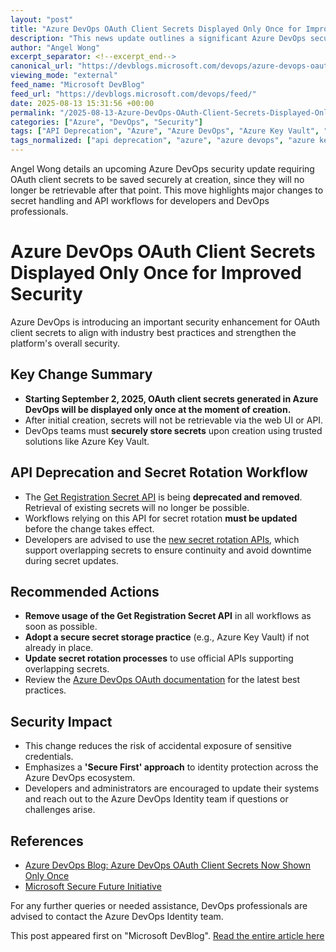 ```yaml
---
layout: "post"
title: "Azure DevOps OAuth Client Secrets Displayed Only Once for Improved Security"
description: "This news update outlines a significant Azure DevOps security change: OAuth client secrets, once generated, will be shown only once at creation and will no longer be retrievable through the UI or API. The article covers the transition deadlines, deprecation of the Get Registration Secret API, alternative secret rotation workflows, and recommendations for secure handling and storage of credentials within the Azure DevOps ecosystem."
author: "Angel Wong"
excerpt_separator: <!--excerpt_end-->
canonical_url: "https://devblogs.microsoft.com/devops/azure-devops-oauth-client-secrets-now-shown-only-once/"
viewing_mode: "external"
feed_name: "Microsoft DevBlog"
feed_url: "https://devblogs.microsoft.com/devops/feed/"
date: 2025-08-13 15:31:56 +00:00
permalink: "/2025-08-13-Azure-DevOps-OAuth-Client-Secrets-Displayed-Only-Once-for-Improved-Security.html"
categories: ["Azure", "DevOps", "Security"]
tags: ["API Deprecation", "Azure", "Azure DevOps", "Azure Key Vault", "Client Secrets", "Credential Management", "DevOps", "Get Registration Secret API", "Identity Protection", "News", "OAuth", "Secret Rotation", "Secret Storage", "Secure First Initiative", "Security", "Security Best Practices"]
tags_normalized: ["api deprecation", "azure", "azure devops", "azure key vault", "client secrets", "credential management", "devops", "get registration secret api", "identity protection", "news", "oauth", "secret rotation", "secret storage", "secure first initiative", "security", "security best practices"]
---
```


Angel Wong details an upcoming Azure DevOps security update requiring OAuth client secrets to be saved securely at creation, since they will no longer be retrievable after that point. This move highlights major changes to secret handling and API workflows for developers and DevOps professionals.<!--excerpt_end-->

# Azure DevOps OAuth Client Secrets Displayed Only Once for Improved Security

Azure DevOps is introducing an important security enhancement for OAuth client secrets to align with industry best practices and strengthen the platform's overall security.

## Key Change Summary

- **Starting September 2, 2025, OAuth client secrets generated in Azure DevOps will be displayed only once at the moment of creation.**
- After initial creation, secrets will not be retrievable via the web UI or API.
- DevOps teams must **securely store secrets** upon creation using trusted solutions like Azure Key Vault.

## API Deprecation and Secret Rotation Workflow

- The [Get Registration Secret API](https://learn.microsoft.com/en-us/rest/api/azure/devops/delegatedauth/registration-secret/get?view=azure-devops-rest-7.2) is being **deprecated and removed**. Retrieval of existing secrets will no longer be possible.
- Workflows relying on this API for secret rotation **must be updated** before the change takes effect.
- Developers are advised to use the [new secret rotation APIs](https://devblogs.microsoft.com/devops/new-overlapping-secrets-on-azure-devops-oauth/), which support overlapping secrets to ensure continuity and avoid downtime during secret updates.

## Recommended Actions

- **Remove usage of the Get Registration Secret API** in all workflows as soon as possible.
- **Adopt a secure secret storage practice** (e.g., Azure Key Vault) if not already in place.
- **Update secret rotation processes** to use official APIs supporting overlapping secrets.
- Review the [Azure DevOps OAuth documentation](https://learn.microsoft.com/en-us/azure/devops/integrate/get-started/authentication/oauth?view=azure-devops) for the latest best practices.

## Security Impact

- This change reduces the risk of accidental exposure of sensitive credentials.
- Emphasizes a **'Secure First' approach** to identity protection across the Azure DevOps ecosystem.
- Developers and administrators are encouraged to update their systems and reach out to the Azure DevOps Identity team if questions or challenges arise.

## References

- [Azure DevOps Blog: Azure DevOps OAuth Client Secrets Now Shown Only Once](https://devblogs.microsoft.com/devops/azure-devops-oauth-client-secrets-now-shown-only-once/)
- [Microsoft Secure Future Initiative](https://www.microsoft.com/en-us/trust-center/security/secure-future-initiative?msockid=3cac654edbe6660f38317687da8467bd)

For any further queries or needed assistance, DevOps professionals are advised to contact the Azure DevOps Identity team.

This post appeared first on "Microsoft DevBlog". [Read the entire article here](https://devblogs.microsoft.com/devops/azure-devops-oauth-client-secrets-now-shown-only-once/)
